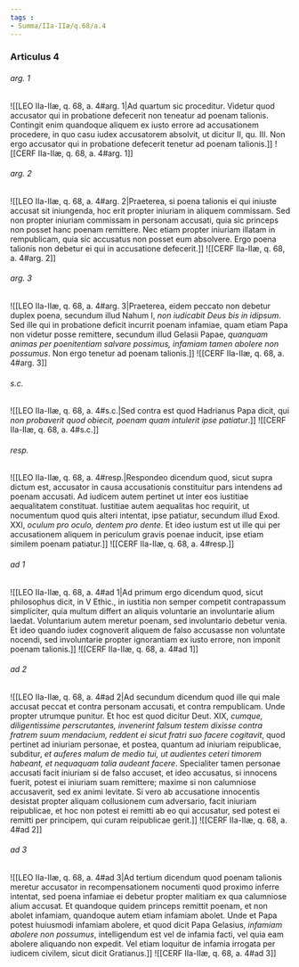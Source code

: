 ```yaml
---
tags : 
- Summa/IIa-IIæ/q.68/a.4
---
```


### Articulus 4

###### arg. 1
![[LEO IIa-IIæ, q. 68, a. 4#arg. 1|Ad quartum sic proceditur. Videtur quod accusator qui in probatione defecerit non teneatur ad poenam talionis. Contingit enim quandoque aliquem ex iusto errore ad accusationem procedere, in quo casu iudex accusatorem absolvit, ut dicitur II, qu. III. Non ergo accusator qui in probatione defecerit tenetur ad poenam talionis.]]
![[CERF IIa-IIæ, q. 68, a. 4#arg. 1]]

###### arg. 2
![[LEO IIa-IIæ, q. 68, a. 4#arg. 2|Praeterea, si poena talionis ei qui iniuste accusat sit iniungenda, hoc erit propter iniuriam in aliquem commissam. Sed non propter iniuriam commissam in personam accusati, quia sic princeps non posset hanc poenam remittere. Nec etiam propter iniuriam illatam in rempublicam, quia sic accusatus non posset eum absolvere. Ergo poena talionis non debetur ei qui in accusatione defecerit.]]
![[CERF IIa-IIæ, q. 68, a. 4#arg. 2]]

###### arg. 3
![[LEO IIa-IIæ, q. 68, a. 4#arg. 3|Praeterea, eidem peccato non debetur duplex poena, secundum illud Nahum I, *non iudicabit Deus bis in idipsum*. Sed ille qui in probatione deficit incurrit poenam infamiae, quam etiam Papa non videtur posse remittere, secundum illud Gelasii Papae, *quanquam animas per poenitentiam salvare possimus, infamiam tamen abolere non possumus*. Non ergo tenetur ad poenam talionis.]]
![[CERF IIa-IIæ, q. 68, a. 4#arg. 3]]

###### s.c.
![[LEO IIa-IIæ, q. 68, a. 4#s.c.|Sed contra est quod Hadrianus Papa dicit, qui *non probaverit quod obiecit, poenam quam intulerit ipse patiatur*.]]
![[CERF IIa-IIæ, q. 68, a. 4#s.c.]]

###### resp.
![[LEO IIa-IIæ, q. 68, a. 4#resp.|Respondeo dicendum quod, sicut supra dictum est, accusator in causa accusationis constituitur pars intendens ad poenam accusati. Ad iudicem autem pertinet ut inter eos iustitiae aequalitatem constituat. Iustitiae autem aequalitas hoc requirit, ut nocumentum quod quis alteri intentat, ipse patiatur, secundum illud Exod. XXI, *oculum pro oculo, dentem pro dente*. Et ideo iustum est ut ille qui per accusationem aliquem in periculum gravis poenae inducit, ipse etiam similem poenam patiatur.]]
![[CERF IIa-IIæ, q. 68, a. 4#resp.]]

###### ad 1
![[LEO IIa-IIæ, q. 68, a. 4#ad 1|Ad primum ergo dicendum quod, sicut philosophus dicit, in V Ethic., in iustitia non semper competit contrapassum simpliciter, quia multum differt an aliquis voluntarie an involuntarie alium laedat. Voluntarium autem meretur poenam, sed involuntario debetur venia. Et ideo quando iudex cognoverit aliquem de falso accusasse non voluntate nocendi, sed involuntarie propter ignorantiam ex iusto errore, non imponit poenam talionis.]]
![[CERF IIa-IIæ, q. 68, a. 4#ad 1]]

###### ad 2
![[LEO IIa-IIæ, q. 68, a. 4#ad 2|Ad secundum dicendum quod ille qui male accusat peccat et contra personam accusati, et contra rempublicam. Unde propter utrumque punitur. Et hoc est quod dicitur Deut. XIX, *cumque, diligentissime perscrutantes, invenerint falsum testem dixisse contra fratrem suum mendacium, reddent ei sicut fratri suo facere cogitavit*, quod pertinet ad iniuriam personae, et postea, quantum ad iniuriam reipublicae, subditur, *et auferes malum de medio tui, ut audientes ceteri timorem habeant, et nequaquam talia audeant facere*. Specialiter tamen personae accusati facit iniuriam si de falso accuset, et ideo accusatus, si innocens fuerit, potest ei iniuriam suam remittere; maxime si non calumniose accusaverit, sed ex animi levitate. Si vero ab accusatione innocentis desistat propter aliquam collusionem cum adversario, facit iniuriam reipublicae, et hoc non potest ei remitti ab eo qui accusatur, sed potest ei remitti per principem, qui curam reipublicae gerit.]]
![[CERF IIa-IIæ, q. 68, a. 4#ad 2]]

###### ad 3
![[LEO IIa-IIæ, q. 68, a. 4#ad 3|Ad tertium dicendum quod poenam talionis meretur accusator in recompensationem nocumenti quod proximo inferre intentat, sed poena infamiae ei debetur propter malitiam ex qua calumniose alium accusat. Et quandoque quidem princeps remittit poenam, et non abolet infamiam, quandoque autem etiam infamiam abolet. Unde et Papa potest huiusmodi infamiam abolere, et quod dicit Papa Gelasius, *infamiam abolere non possumus*, intelligendum est vel de infamia facti, vel quia eam abolere aliquando non expedit. Vel etiam loquitur de infamia irrogata per iudicem civilem, sicut dicit Gratianus.]]
![[CERF IIa-IIæ, q. 68, a. 4#ad 3]]

